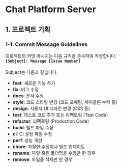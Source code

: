 # Chat Platform Server
## 1. 프로젝트 기획
### 1-1. Commit Message Guidelines

프로젝트의 커밋 메시지는 다음 규칙을 준수하여 작성합니다.<br>
**`[Subject]: Message [Issue Number]`**<br><br>
Subject는 다음과 같습니다.
- **feat**: 새로운 기능 추가
- **fix**: 버그 수정
- **docs**: 문서 수정
- **style**: 코드 스타일 변경 (코드 포매팅, 세미콜론 누락 등)
- **design**: 사용자 UI 디자인 변경 (CSS 등)
- **test**: 테스트 코드 추가 또는 리팩토링 (Test Code)
- **refactor**: 리팩토링 (Production Code)
- **build**: 빌드 파일 수정
- **ci**: CI 설정 파일 수정
- **perf**: 성능 개선
- **chore**: 자잘한 수정이나 빌드 업데이트
- **rename**: 파일 혹은 폴더명을 수정만 한 경우
- **remove**: 파일을 삭제만 한 경우
